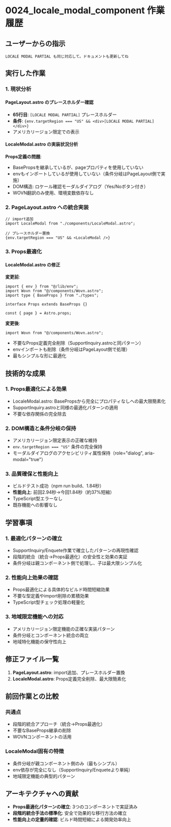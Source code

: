 # 0024_locale_modal_component 作業履歴

## ユーザーからの指示

```
LOCALE MODAL PARTIAL も同じ対応して。ドキュメントも更新してね
```

## 実行した作業

### 1. 現状分析

#### PageLayout.astro のプレースホルダー確認
- **65行目**: `[LOCALE MODAL PARTIAL]` プレースホルダー
- **条件**: `{env.targetRegion === "US" && <div>[LOCALE MODAL PARTIAL]</div>}`
- アメリカリージョン限定での表示

#### LocaleModal.astro の実装状況分析

**Props定義の問題**:
- BasePropsを継承しているが、pageプロパティを使用していない
- envもインポートしているが使用していない（条件分岐はPageLayout側で実施）
- DOM構造: ロケール確認モーダルダイアログ（Yes/Noボタン付き）
- WOVN翻訳のみ使用、環境変数依存なし

### 2. PageLayout.astro への統合実装

```astro
// import追加
import LocaleModal from "./components/LocaleModal.astro";

// プレースホルダー置換
{env.targetRegion === "US" && <LocaleModal />}
```

### 3. Props最適化

#### LocaleModal.astro の修正
**変更前**:
```astro
import { env } from "@/lib/env";
import Wovn from "@/components/Wovn.astro";
import type { BaseProps } from "./types";

interface Props extends BaseProps {}

const { page } = Astro.props;
```

**変更後**:
```astro
import Wovn from "@/components/Wovn.astro";
```

- 不要なProps定義完全削除（SupportInquiry.astroと同パターン）
- envインポートも削除（条件分岐はPageLayout側で処理）
- 最もシンプルな形に最適化

## 技術的な成果

### 1. Props最適化による効果
- LocaleModal.astro: BasePropsから完全にプロパティなしへの最大限簡素化
- SupportInquiry.astroと同様の最適化パターンの適用
- 不要な依存関係の完全除去

### 2. DOM構造と条件分岐の保持
- アメリカリージョン限定表示の正確な維持
- `env.targetRegion === "US"` 条件の完全保持
- モーダルダイアログのアクセシビリティ属性保持（role="dialog", aria-modal="true"）

### 3. 品質確保と性能向上
- ビルドテスト成功（npm run build、1.84秒）
- **性能向上**: 前回2.94秒→今回1.84秒（約37%短縮）
- TypeScript型エラーなし
- 既存機能への影響なし

## 学習事項

### 1. 最適化パターンの確立
- SupportInquiry/Enquete作業で確立したパターンの再現性確認
- 段階的統合（統合→Props最適化）の安全性と効果の実証
- 条件分岐は親コンポーネント側で処理し、子は最大限シンプル化

### 2. 性能向上効果の確認
- Props最適化による具体的なビルド時間短縮効果
- 不要な型定義やimport削除の累積効果
- TypeScript型チェック処理の軽量化

### 3. 地域限定機能への対応
- アメリカリージョン限定機能の正確な実装パターン
- 条件分岐とコンポーネント統合の両立
- 地域特化機能の保守性向上

## 修正ファイル一覧

1. **PageLayout.astro**: import追加、プレースホルダー置換
2. **LocaleModal.astro**: Props定義完全削除、最大限簡素化

## 前回作業との比較

### 共通点
- 段階的統合アプローチ（統合→Props最適化）
- 不要なBaseProps継承の削除
- WOVNコンポーネントの活用

### LocaleModal固有の特徴
- 条件分岐が親コンポーネント側のみ（最もシンプル）
- env依存が完全になし（SupportInquiry/Enqueteより単純）
- 地域限定機能の典型的パターン

## アーキテクチャへの貢献

- **Props最適化パターンの確立**: 3つのコンポーネントで実証済み
- **段階的統合手法の標準化**: 安全で効果的な移行方法の確立
- **性能向上の定量的確認**: ビルド時間短縮による開発効率向上
